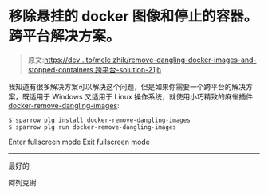 # 移除悬挂的 docker 图像和停止的容器。跨平台解决方案。

> 原文:[https://dev . to/mele zhik/remove-dangling-docker-images-and-stopped-containers 跨平台-solution-21jh](https://dev.to/melezhik/remove-dangling-docker-images-and-stopped-containerscross-platform-solution-21jh)

我知道有很多解决方案可以解决这个问题，但是如果你需要一个跨平台的解决方案，既适用于 Windows 又适用于 Linux 操作系统，就使用小巧精致的麻雀插件[docker-remove-dangling-images](https://sparrowhub.org/info/docker-remove-dangling-images):

```
$ sparrow plg install docker-remove-dangling-images
$ sparrow plg run docker-remove-dangling-images 
```

Enter fullscreen mode Exit fullscreen mode

* * *

最好的

阿列克谢